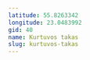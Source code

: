 ```yaml
---
latitude: 55.8263342
longitude: 23.0483992
gid: 40
name: Kurtuvos takas
slug: kurtuvos-takas
---
```


